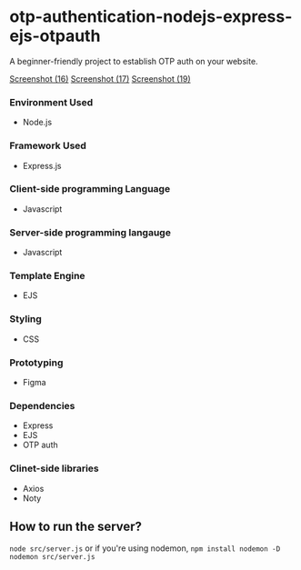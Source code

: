 # otp-authentication-nodejs-express-ejs-otpauth

A beginner-friendly project to establish OTP auth on your website.

[Screenshot (16)](https://user-images.githubusercontent.com/84285348/145793083-37c45980-db7a-4a9c-a615-ba36aafc3c4c.png?raw=true "ss-1")
[Screenshot (17)](https://user-images.githubusercontent.com/84285348/145793100-ff52d83a-b6c6-42f4-b3ab-c72c858b1d66.png?raw=true "ss-2")
[Screenshot (19)](https://user-images.githubusercontent.com/84285348/145793124-884ed1c0-1ba3-4526-874f-b02ac4b01b96.png?raw=true "ss-3")

### Environment Used
- Node.js

### Framework Used
- Express.js

### Client-side programming Language
- Javascript

### Server-side programming langauge
- Javascript

### Template Engine
- EJS

### Styling
- CSS

### Prototyping
- Figma

### Dependencies
- Express
- EJS
- OTP auth

### Clinet-side libraries
- Axios
- Noty

## How to run the server?
 `node src/server.js`
 or
 if you're using nodemon,
 `npm install nodemon -D`
 `nodemon src/server.js`
